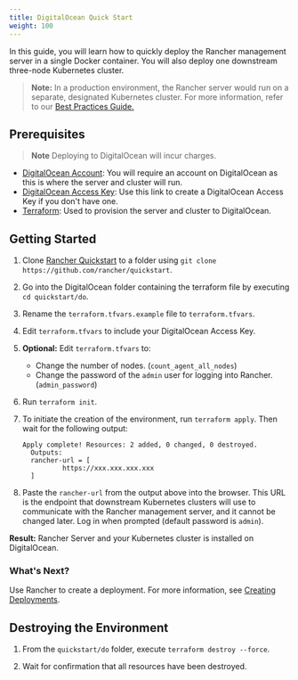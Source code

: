 ```yaml
---
title: DigitalOcean Quick Start
weight: 100
---
```

In this guide, you will learn how to quickly deploy the Rancher management server in a single Docker container. You will also deploy one downstream three-node Kubernetes cluster.

> **Note:** In a production environment, the Rancher server would run on a separate, designated Kubernetes cluster. For more information, refer to our [Best Practices Guide.]({{<baseurl>}}/rancher/v2.x/en/best-practices/)

## Prerequisites

>**Note**
>Deploying to DigitalOcean will incur charges.

- [DigitalOcean Account](https://www.digitalocean.com): You will require an account on DigitalOcean as this is where the server and cluster will run.
- [DigitalOcean Access Key](https://www.digitalocean.com/community/tutorials/how-to-create-a-digitalocean-space-and-api-key): Use this link to create a DigitalOcean Access Key if you don't have one.
- [Terraform](https://www.terraform.io/downloads.html): Used to provision the server and cluster to DigitalOcean.


## Getting Started

1. Clone [Rancher Quickstart](https://github.com/rancher/quickstart) to a folder using `git clone https://github.com/rancher/quickstart`.

2. Go into the DigitalOcean folder containing the terraform file by executing `cd quickstart/do`.

3. Rename the `terraform.tfvars.example` file to `terraform.tfvars`.

4. Edit `terraform.tfvars` to include your DigitalOcean Access Key.

5. **Optional:** Edit `terraform.tfvars` to:

    - Change the number of nodes. (`count_agent_all_nodes`)
    - Change the password of the `admin` user for logging into Rancher. (`admin_password`)

6. Run `terraform init`.

7. To initiate the creation of the environment, run `terraform apply`. Then wait for the following output:

	```
	Apply complete! Resources: 2 added, 0 changed, 0 destroyed. 
	  Outputs: 
	  rancher-url = [ 
              https://xxx.xxx.xxx.xxx 
      ]
	```

8. Paste the `rancher-url` from the output above into the browser. This URL is the endpoint that downstream Kubernetes clusters will use to communicate with the Rancher management server, and it cannot be changed later. Log in when prompted (default password is `admin`).

**Result:** Rancher Server and your Kubernetes cluster is installed on DigitalOcean.

### What's Next?

Use Rancher to create a deployment. For more information, see [Creating Deployments]({{<baseurl>}}/rancher/v2.x/en/quick-start-guide/workload).

## Destroying the Environment

1. From the `quickstart/do` folder, execute `terraform destroy --force`.

2. Wait for confirmation that all resources have been destroyed.

